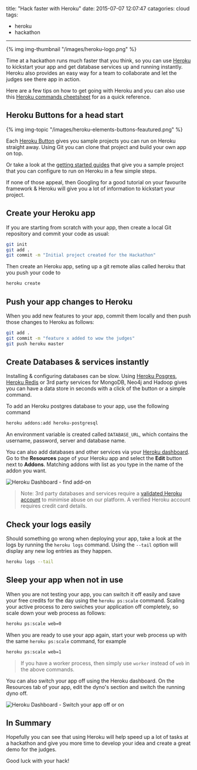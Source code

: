 title: "Hack faster with Heroku"
date: 2015-07-07 12:07:47
catagories: cloud
tags:
- heroku
- hackathon
---

{% img img-thumbnail "/images/heroku-logo.png" %}

Time at a hackathon runs much faster that you think, so you can use [Heroku](https://heroku.com) to kickstart your app and get database services up and running instantly. Heroku also provides an easy way for a team to collaborate and let the judges see there app in action. 

Here are a few tips on how to get going with Heroku and you can also use this [Heroku commands cheetsheet](http://jr0cket.co.uk/developer-guides/heroku-quickstart-guide.pdf) for as a quick reference.

<!-- more -->

## Heroku Buttons for a head start 

{% img img-topic "/images/heroku-elements-buttons-feautured.png" %}

Each [Heroku Button](https://elements.heroku.com/buttons) gives you sample projects you can run on Heroku straight away.  Using Git you can clone that project and build your own app on top.

Or take a look at the [getting started guides](https://devcenter.heroku.com/start) that give you a sample project that you can configure to run on Heroku in a few simple steps.

If none of those appeal, then Googling for a good tutorial on your favourite framework & Heroku will give you a lot of information to kickstart your project.

## Create your Heroku app 

If you are starting from scratch with your app, then create a local Git repository and commit your code as usual:

```bash
git init 
git add .
git commit -m "Initial project created for the Hackathon"
```

Then create an Heroku app, seting up a git remote alias called heroku that you push your code to

```bash
heroku create
```
## Push your app changes to Heroku 

When you add new features to your app, commit them locally and then push those changes to Heroku as follows:

```bash 
git add .
git commit -m "feature x added to wow the judges"
git push heroku master
```

## Create Databases & services instantly 

Installing & configuring databases can be slow.  Using [Heroku Posgres](https://elements.heroku.com/addons/heroku-postgresql), [Heroku Redis](https://elements.heroku.com/addons/heroku-redis) or 3rd party services for MongoDB, Neo4j and Hadoop gives you can have a data store in seconds with a click of the button or a simple command.

To add an Heroku postgres database to your app, use the following command 

```bash 
heroku addons:add heroku-postgresql
```

An environment variable is created called `DATABASE_URL`, which contains the username, password, server and database name.

You can also add databases and other services via your [Heroku dashboard](https://dashboard.heroku.com).  Go to the **Resources** page of your Heroku app and select the **Edit** button next to **Addons**.  Matching addons with list as you type in the name of the addon you want.

![Heroku Dashboard - find add-on](/images/heroku-dashboard-addons-post-results.png) 

> Note: 3rd party databases and services require a [validated Heroku account](https://devcenter.heroku.com/articles/account-verification) to minimise abuse on our platform.  A verified Heroku account requires credit card details.

## Check your logs easily 

Should something go wrong when deploying your app, take a look at the logs by running the `heroku logs` command.  Using the `--tail` option will display any new log entries as they happen.

```bash
heroku logs --tail
```


## Sleep your app when not in use 

When you are not testing your app, you can switch it off easily and save your free credits for the day using the `heroku ps:scale` command.  Scaling your active process to zero swiches your application off completely, so scale down your web process as follows:

```bash 
heroku ps:scale web=0
```

When you are ready to use your app again, start your web process up with the same `heroku ps:scale` command, for example

```bash 
heroku ps:scale web=1
```

> If you have a worker process, then simply use `worker` instead of `web` in the above commands.

You can also switch your app off using the Heroku dashboard.  On the Resources tab of your app, edit the dyno's section and switch the running dyno off.

![Heroku Dashboard - Switch your app off or on](/images/heroku-dashboard-free-plan-edit-one-dyno.png) 

## In Summary

Hopefully you can see that using Heroku will help speed up a lot of tasks at a hackathon and give you more time to develop your idea and create a great demo for the judges.

Good luck with your hack!
